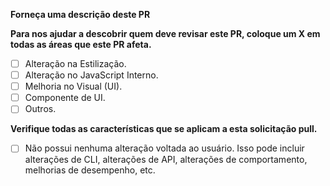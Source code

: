 **Forneça uma descrição deste PR**



**Para nos ajudar a descobrir quem deve revisar este PR, coloque um X em todas as áreas que este PR afeta.**

- [ ] Alteração na Estilização.
- [ ] Alteração no JavaScript Interno.
- [ ] Melhoria no Visual (UI).
- [ ] Componente de UI.
- [ ] Outros.

**Verifique todas as características que se aplicam a esta solicitação pull.**

- [ ] Não possui nenhuma alteração voltada ao usuário. Isso pode incluir alterações de CLI, alterações de API, alterações de comportamento, melhorias de desempenho, etc.
